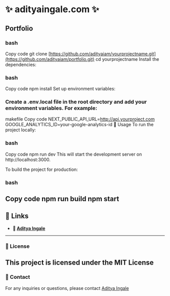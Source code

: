 # ✨ adityaingale.com ✨

## Portfolio

### bash
Copy code
git clone [https://github.com/adityaiam/yourprojectname.git](https://github.com/adityaiam/portfolio.git)
cd yourprojectname
Install the dependencies:

### bash
Copy code
npm install
Set up environment variables:

### Create a .env.local file in the root directory and add your environment variables. For example:

makefile
Copy code
NEXT_PUBLIC_API_URL=http://api.yourproject.com
GOOGLE_ANALYTICS_ID=your-google-analytics-id
🚀 Usage
To run the project locally:

### bash
Copy code
npm run dev
This will start the development server on http://localhost:3000.

To build the project for production:

### bash
Copy code
npm run build
npm start
---


## 🔗 Links
- **🔗 [Aditya Ingale](https://adityaingale.com)**  
---

### 📜 License
This project is licensed under the MIT License
---

### 📧 Contact
For any inquiries or questions, please contact [Aditya Ingale](mailto:adityaingale1814@gmail.com)  








